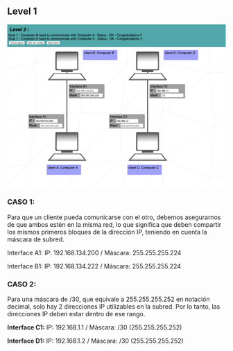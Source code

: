 ## Level 1

![Solucion](https://github.com/laugarci/NetPractice/blob/main/level2/level2.png)

### CASO 1:

Para que un cliente pueda comunicarse con el otro, debemos asegurarnos de que ambos estén en la misma red, lo que significa que deben compartir los mismos primeros bloques de la dirección IP, teniendo en cuenta la máscara de subred.

Interface A1: IP: 192.168.134.200 / Máscara: 255.255.255.224

Interface B1: IP: 192.168.134.222 / Máscara: 255.255.255.224

### CASO 2:

Para una máscara de /30, que equivale a 255.255.255.252 en notación decimal, solo hay 2 direcciones IP utilizables en la subred. Por lo tanto, las direcciones IP deben estar dentro de ese rango.

**Interface C1:** IP: 192.168.1.1 / Máscara: /30 (255.255.255.252)

**Interface D1:** IP: 192.168.1.2 / Máscara: /30 (255.255.255.252)
